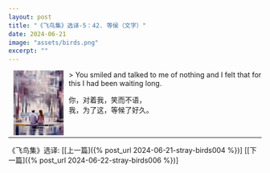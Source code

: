 ```yaml
---
layout: post
title: "《飞鸟集》选译-5：42. 等侯（文字）"
date: 2024-06-21
image: "assets/birds.png"
excerpt: ""
---
```


<img style="float:left" src="/assets/smile-and-wait.jpg" width=100 hspace=10/> 
> You smiled and talked to me of nothing and I felt that for this I had been waiting long.

你，对着我，笑而不语，<br>
我，为了这，等候了好久。<br>


<br>

----
《飞鸟集》选译: \[[上一篇]({% post_url 2024-06-21-stray-birds004 %})\] \[[下一篇]({% post_url 2024-06-22-stray-birds006 %})\] 